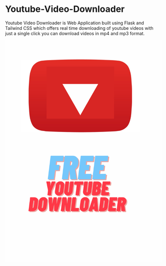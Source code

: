 # Youtube-Video-Downloader
Youtube Video Downloader is Web Application built using Flask and Tailwind CSS which offers real time downloading of youtube videos with just a single click you can download videos in mp4 and mp3 format.

<center>
<img src="static/images/flyer2.png" alt="Employee data" title="Employee Data title">
</center>